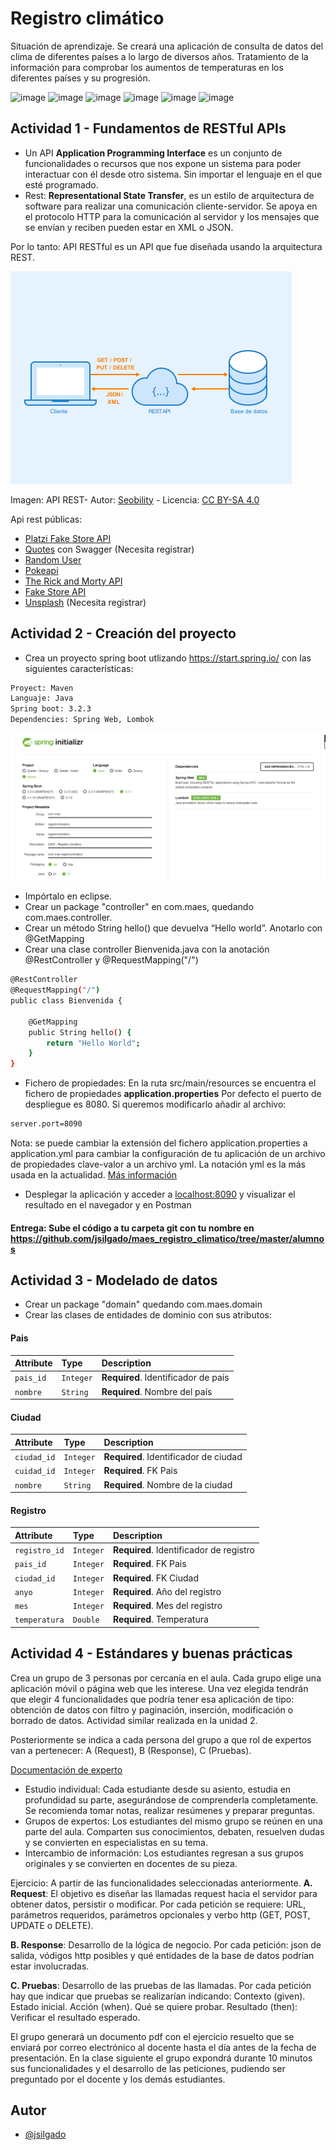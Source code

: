 # Registro climático

Situación de aprendizaje.
Se creará una aplicación de consulta de datos del clima de diferentes países a lo largo de diversos años. Tratamiento de la información para comprobar los aumentos de temperaturas en los diferentes países y su progresión.

![image](https://img.shields.io/badge/Spring_Boot-F2F4F9?style=for-the-badge&logo=spring-boot)
![image](https://img.shields.io/badge/GitHub-100000?style=for-the-badge&logo=github&logoColor=white)
![image](https://img.shields.io/badge/json-5E5C5C?style=for-the-badge&logo=json&logoColor=white)
![image](https://img.shields.io/badge/Eclipse-2C2255?style=for-the-badge&logo=eclipse&logoColor=white)
![image](https://img.shields.io/badge/Postman-FF6C37?style=for-the-badge&logo=Postman&logoColor=white)
![image](https://img.shields.io/badge/PostgreSQL-316192?style=for-the-badge&logo=postgresql&logoColor=white)

## Actividad 1 - Fundamentos de RESTful APIs

- Un API **Application Programming Interface** es un conjunto de funcionalidades o recursos que nos expone un sistema para poder interactuar con él desde otro sistema. Sin importar el lenguaje en el que esté programado.
- Rest: **Representational State Transfer**, es un estilo de arquitectura de software para realizar una comunicación cliente-servidor. Se apoya en el protocolo HTTP para la comunicación al servidor y los mensajes que se envían y reciben pueden estar en XML o JSON.

Por lo tanto: API RESTful es un API que fue diseñada usando la arquitectura REST.

![Api rest](https://github.com/jsilgado/maes_registro_climatico/blob/master/images/450px-API-Rest.png) 

Imagen: API REST- Autor: [Seobility](https://www.seobility.net/es/wiki/API_REST) - Licencia: [CC BY-SA 4.0](https://www.seobility.net/es/wiki/Creative_Commons_License_BY-SA_4.0) 

Api rest públicas: 
- [Platzi Fake Store API](https://fakeapi.platzi.com/en/rest/users/)
- [Quotes](https://quotes.rest/) con Swagger (Necesita registrar)
- [Random User](https://randomuser.me/)
- [Pokeapi](https://pokeapi.co/)
- [The Rick and Morty API](https://rickandmortyapi.com/) 
- [Fake Store API](https://fakestoreapi.com)
- [Unsplash](https://unsplash.com/developers) (Necesita registrar)


## Actividad 2 - Creación del proyecto

- Crea un proyecto spring boot utlizando https://start.spring.io/ con las siguientes características:
```bash
Proyect: Maven
Languaje: Java
Spring boot: 3.2.3
Dependencies: Spring Web, Lombok
```
![Imagen](https://github.com/jsilgado/maes_registro_climatico/blob/master/images/Spring%20Initializr.png)

- Impórtalo en eclipse.
- Crear un package "controller" en com.maes, quedando com.maes.controller.
- Crear un método String hello() que devuelva “Hello world”. Anotarlo con @GetMapping
- Crear una clase controller Bienvenida.java con la anotación @RestController y @RequestMapping("/")

```bash
@RestController
@RequestMapping("/")
public class Bienvenida {

	@GetMapping
	public String hello() {
		return "Hello World";
	}
}
```
- Fichero de propiedades: En la ruta src/main/resources se encuentra el fichero de propiedades **application.properties**
Por defecto el puerto de despliegue es 8080. Si queremos modificarlo añadir al archivo:
```bash
server.port=8090 
```
Nota: se puede cambiar la extensión del fichero application.properties a application.yml para cambiar la configuración de tu aplicación de un archivo de propiedades clave-valor a un archivo yml. La notación yml es la más usada en la actualidad. 
[Más información](https://www.baeldung.com/spring-boot-yaml-vs-properties) 

- Desplegar la aplicación y acceder a [localhost:8090](http://localhost:8090/) y visualizar el resultado en el navegador y en Postman

#### Entrega: Sube el código a tu carpeta git con tu nombre en https://github.com/jsilgado/maes_registro_climatico/tree/master/alumnos

## Actividad 3 - Modelado de datos
- Crear un package "domain" quedando com.maes.domain
- Crear las clases de entidades de dominio con sus atributos:
#### Pais


| Attribute | Type     | Description                |
| :-------- | :------- | :------------------------- |
| `pais_id` | `Integer` | **Required**. Identificador de país |
| `nombre` | `String` | **Required**. Nombre del país |

#### Ciudad

| Attribute | Type     | Description                |
| :-------- | :------- | :------------------------- |
| `ciudad_id` | `Integer` | **Required**. Identificador de ciudad |
| `cuidad_id` | `Integer` | **Required**. FK Pais |
| `nombre` | `String` | **Required**. Nombre de la ciudad |

#### Registro

| Attribute | Type     | Description                |
| :-------- | :------- | :------------------------- |
| `registro_id` | `Integer` | **Required**. Identificador de registro |
| `pais_id` | `Integer` | **Required**. FK Pais |
| `ciudad_id` | `Integer` | **Required**. FK Ciudad |
| `anyo` | `Integer` | **Required**. Año del registro |
| `mes` | `Integer` | **Required**. Mes del registro |
| `temperatura` | `Double` | **Required**. Temperatura |

## Actividad 4 - Estándares y buenas prácticas

Crea un grupo de 3 personas por cercanía en el aula. Cada grupo elige una aplicación móvil o página web que les interese. Una vez elegida tendrán que elegir 4 funcionalidades que podría tener esa aplicación de tipo: obtención de datos con filtro y paginación, inserción, modificación o borrado de datos. Actividad similar realizada en la unidad 2.

Posteriormente se indica a cada persona del grupo a que rol de expertos van a pertenecer: A (Request), B (Response), C (Pruebas). 

[Documentación de experto](https://github.com/jsilgado/maes_registro_climatico/blob/master/Actividad4.pdf) 

- Estudio individual:  Cada estudiante desde su asiento, estudia en profundidad su parte, asegurándose de comprenderla completamente. Se recomienda tomar notas, realizar resúmenes y preparar preguntas.
- Grupos de expertos: Los estudiantes del mismo grupo se reúnen en una parte del aula. Comparten sus conocimientos, debaten, resuelven dudas y se convierten en especialistas en su tema.
- Intercambio de información: Los estudiantes regresan a sus grupos originales y se convierten en docentes de su pieza.

Ejercicio: A partir de las funcionalidades seleccionadas anteriormente.
**A. Request**: El objetivo es diseñar las llamadas request hacia el servidor para obtener datos, persistir o modificar. Por cada petición se requiere: URL, parámetros requeridos, parámetros opcionales y verbo http (GET, POST, UPDATE o DELETE).

**B. Response**: Desarrollo de la lógica de negocio. Por cada petición:	json de salida, vódigos http posibles y qué entidades de la base de datos podrían estar involucradas.

**C. Pruebas**: Desarrollo de las pruebas de las llamadas. Por cada petición hay que indicar que pruebas se realizarían indicando:  Contexto (given). Estado inicial. Acción (when). Qué se quiere probar. Resultado (then): Verificar el resultado esperado.

El grupo generará un documento pdf con el ejercicio resuelto que se enviará por correo electrónico al docente hasta el día antes de la fecha de presentación. En la clase siguiente el grupo expondrá durante 10 minutos sus funcionalidades y el desarrollo de las peticiones, pudiendo ser preguntado por el docente y los demás estudiantes.


## Autor

- [@jsilgado](https://www.github.com/jsilgado)
